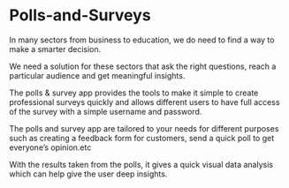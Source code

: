 # Polls-and-Surveys

In many sectors from business to education, we do need to find a way to make a smarter decision. 

We need a solution for these sectors that ask the right questions, reach a particular audience and get meaningful insights.

The polls & survey app provides the tools to make it simple to create professional surveys quickly and allows different users to have full access of the survey with a simple username and password.

The polls and survey app are tailored to your needs for different purposes such as creating a feedback form for customers, send a quick poll to get everyone’s opinion.etc

With the results taken from the polls, it gives a quick visual data analysis which can help give the user deep insights.
